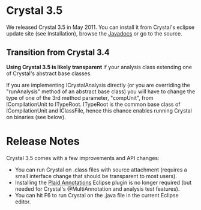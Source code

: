 # Crystal 3.5 #

We released Crystal 3.5 in May 2011.  You can install it from Crystal's eclipse update site (see Installation), browse the [Javadocs](http://crystalsaf.googlecode.com/svn/trunk/CrystalPlugin/doc/index.html) or go to the source.

## Transition from Crystal 3.4 ##
**Using Crystal 3.5 is likely transparent** if your analysis class extending one of Crystal's abstract base classes.

If you are implementing ICrystalAnalysis directly (or you are overriding the "runAnalysis" method of an abstract base class) you will have to change the type of one of the 3rd method parameter, "compUnit", from ICompilationUnit to ITypeRoot.  ITypeRoot is the common base class of ICompilationUnit and IClassFile, hence this chance enables running Crystal on binaries (see below).


# Release Notes #

Crystal 3.5 comes with a few improvements and API changes:
  * You can run Crystal on .class files with source attachment (requires a small interface change that should be transparent to most users).
  * Installing the [Plaid Annotations](http://code.google.com/p/plaidannotations) Eclipse plugin is no longer required (but needed for Crystal's @MultiAnnotation and analysis test features).
  * You can hit F6 to run Crystal on the .java file in the current Eclipse editor.